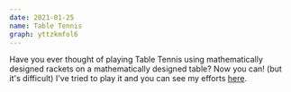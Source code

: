 ```yaml
---
date: 2021-01-25
name: Table Tennis
graph: yttzkmfol6
---
```


Have you ever thought of playing Table Tennis using mathematically designed rackets on a mathematically designed table? Now you can! (but it's difficult) I've tried to play it and you can see my efforts [here](https://www.youtube.com/watch?v=4S40qBdJCi8).
    